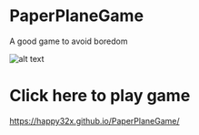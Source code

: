 # PaperPlaneGame

A good game to avoid boredom

![alt text](https://raw.githubusercontent.com/happy32x/binaryPrime/master/assets/img/preview.bmp)


# Click here to play game

https://happy32x.github.io/PaperPlaneGame/
